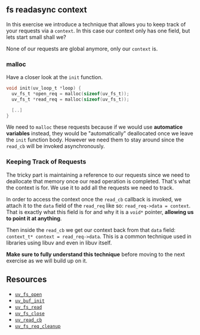 ## fs readasync context

In this exercise we introduce a technique that allows you to keep track of your requests via a `context`.
In this case our context only has one field, but lets start small shall we?

None of our requests are global anymore, only our `context` is.

### malloc

Have a closer look at the `init` function.

```c
void init(uv_loop_t *loop) {
  uv_fs_t *open_req = malloc(sizeof(uv_fs_t));
  uv_fs_t *read_req = malloc(sizeof(uv_fs_t));

  [..]
}
```

We need to `malloc` these requests because if we would use **automatice variables** instead, they would be
"automatically" deallocated once we leave the `init` function body.
However we need them to stay around since the `read_cb` will be invoked asynchronously.

### Keeping Track of Requests

The tricky part is maintaining a reference to our requests since we need to deallocate that memory once our read operation is
completed. That's what the context is for. We use it to add all the requests we need to track.

In order to access the context once the `read_cb` callback is invoked, we attach it to the `data` field of the
`read_req` like so: `read_req->data = context`. That is exactly what this field is for and why it is a `void*` pointer,
**allowing us to point it at anything**.

Then inside the `read_cb` we get our context back from that `data` field: `context_t* context = read_req->data`. This is
a common technique used in libraries using libuv and even in libuv itself.

**Make sure to fully understand this technique** before moving to the next exercise as we will build up on it.

## Resources

- [`uv_fs_open`](https://github.com/thlorenz/libuv-dox/blob/master/methods.md#uv_fs_open)
- [`uv_buf_init`](https://github.com/thlorenz/libuv-dox/blob/master/methods.md#uv_buf_init)
- [`uv_fs_read`](https://github.com/thlorenz/libuv-dox/blob/master/methods.md#uv_fs_read)
- [`uv_fs_close`](https://github.com/thlorenz/libuv-dox/blob/master/methods.md#uv_fs_close)
- [`uv_read_cb`](https://github.com/thlorenz/libuv-dox/blob/master/callbacks.md#uv_read_cb)
- [`uv_fs_req_cleanup`](https://github.com/thlorenz/libuv-dox/blob/master/methods.md#uv_fs_req_cleanup)
